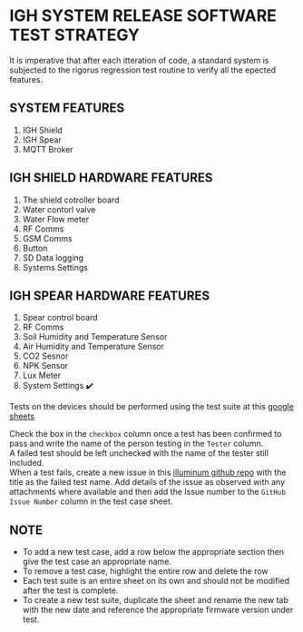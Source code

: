 # IGH SYSTEM RELEASE SOFTWARE TEST STRATEGY
It is imperative that after each itteration of code, a standard system is subjected to the rigorus regression test routine to verify all the epected features.  

## SYSTEM FEATURES
1. IGH Shield
2. IGH Spear
3. MQTT Broker
## IGH SHIELD HARDWARE FEATURES
1. The shield cotroller board
2. Water contorl valve
3. Water Flow meter
4. RF Comms
5. GSM Comms
6. Button
7. SD Data logging
8. Systems Settings

## IGH SPEAR HARDWARE FEATURES
1. Spear control board
2. RF Comms
3. Soil Humidity and Temperature Sensor
4. Air Humidity and Temperature Sensor
5. CO2 Sesnor
6. NPK Sensor
7. Lux Meter
8. System Settings :heavy_check_mark:

Tests on the devices should be performed using the test suite at this [google sheets](https://docs.google.com/spreadsheets/d/1aRA9xHEJYj3mzZMMTfezHIbYy6dl5QJ9LwqFd2dbHtI/edit?usp=sharing)

Check the box in the `checkbox` column once a test has been confirmed to pass and write the name of the person testing in the `Tester` column.  
A failed test should be left unchecked with the name of the tester still included.  
When a test fails, create a new issue in this [illuminum github repo](https://github.com/Omgitskillah/igh) with the title as the failed test name. Add details of the issue as observed with any attachments where available and then add the Issue number to the `GitHub Issue Number` column in the test case sheet. 

## NOTE
- To add a new test case, add a row below the appropriate section then give the test case an appropriate name.
- To remove a test case, highlight the entire row and delete the row
- Each test suite is an entire sheet on its own and should not be modified after the test is complete. 
- To create a new test suite, duplicate the sheet and rename the new tab with the new date and reference the appropriate firmware version under test. 






